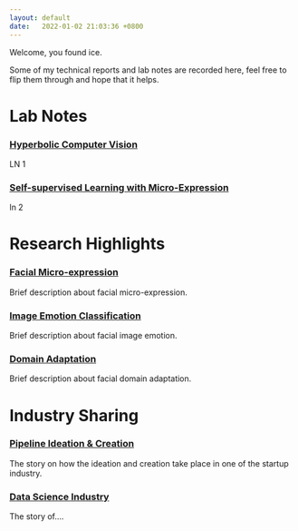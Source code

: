 ```yaml
---
layout: default
date:   2022-01-02 21:03:36 +0800
---
```


Welcome, you found ice.

Some of my technical reports and lab notes are recorded here, feel free to flip them through and hope that it helps.


<!-- [Lab notes for Jan](./logs/another-page.html). -->

# Lab Notes
### [Hyperbolic Computer Vision](2023/01/02/hyperbolicCV.html)
LN 1
### [Self-supervised Learning with Micro-Expression](2023/01/02/SSLME.html)
ln 2

# Research Highlights
### [Facial Micro-expression](2023/01/02/microExpression.html)
Brief description about facial micro-expression.
### [Image Emotion Classification](2023/01/02/imageEmotion.html)
Brief description about facial image emotion.
### [Domain Adaptation](2023/01/02/domainAdaptation.html)
Brief description about facial domain adaptation.

# Industry Sharing
### [Pipeline Ideation & Creation](2023/01/02/pipelineCreation.html)
The story on how the ideation and creation take place in one of the startup industry.
### [Data Science Industry](2023/01/02/dataScience.html)
The story of....
### []()
